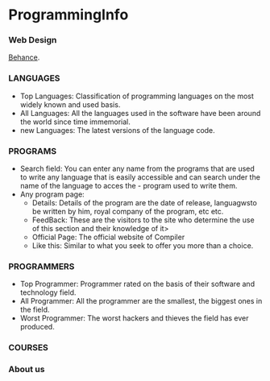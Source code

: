 # ProgrammingInfo

### Web Design
[Behance](https://www.behance.net/gallery/111588853/Programming-INFO-Web-site).

 ### LANGUAGES
  - Top Languages:
    Classification of programming languages on the most widely known and used basis.
  - All Languages:
    All the languages used in the software have been around the world since time immemorial.
  - new Languages:
    The latest versions of the language code.

### PROGRAMS
  - Search field:
    You can enter any name from the programs that are used to write any language that is easily accessible and can search under the name of the language to acces the - program used to write them.
  - Any program page:
    - Details:
      Details of the program are the date of release, languagwsto be written by him, royal company of the program, etc etc.
    - FeedBack:
      These are the visitors to the site who determine the use of this section and their knowledge of it>
    - Official Page:
      The official website of Compiler
    - Like this:
      Similar to what you seek to offer you more than a choice.

### PROGRAMMERS
  - Top Programmer:
    Programmer rated on the basis of their software and technology field.
  - All Programmer:
    All the programmer are the smallest, the biggest ones in the field.
  - Worst Programmer:
    The worst hackers and thieves the field has ever produced.

### COURSES

### About us
